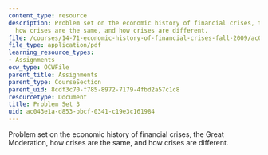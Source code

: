 ```yaml
---
content_type: resource
description: Problem set on the economic history of financial crises, the Great Moderation,
  how crises are the same, and how crises are different.
file: /courses/14-71-economic-history-of-financial-crises-fall-2009/ac043e1ad853bbcf0341c19e3c161984_MIT14_71F09_pset3.pdf
file_type: application/pdf
learning_resource_types:
- Assignments
ocw_type: OCWFile
parent_title: Assignments
parent_type: CourseSection
parent_uid: 8cdf3c70-f785-8972-7179-4fbd2a57c1c8
resourcetype: Document
title: Problem Set 3
uid: ac043e1a-d853-bbcf-0341-c19e3c161984
---
```

Problem set on the economic history of financial crises, the Great Moderation, how crises are the same, and how crises are different.

